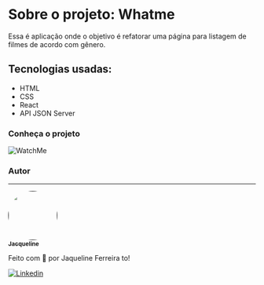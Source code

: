 # Sobre o projeto: Whatme

Essa é aplicação onde o  objetivo é refatorar uma página para listagem de filmes de acordo com gênero. 

## Tecnologias usadas:

* HTML 
* CSS
* React
* API JSON Server

### Conheça o projeto


![WatchMe](https://user-images.githubusercontent.com/64090350/157683729-042858b9-27cf-4f16-8da5-b6304ec44f2a.png)


### Autor
---

<a href="">
 <img style="border-radius: 50%;" src="https://avatars.githubusercontent.com/jacqueline-dev" width="100px;" alt=""/>
 <br />
 <sub><b>Jacqueline </b></sub></a> <a href="https://augecode.com/" title="Augecode"></a>


Feito com 💜 por Jaqueline Ferreira to!

[![Linkedin](https://img.shields.io/badge/Meu%20Perfil-Linkdin-blueviolet)](https://www.linkedin.com/in/jacqueline-ferreira-a152761a5/)
